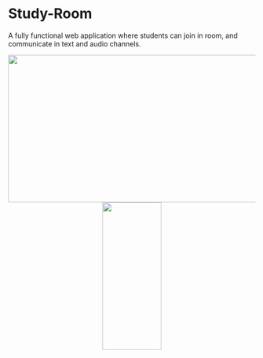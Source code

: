 # Study-Room
A fully functional web application where students can join in room, and communicate in text and audio channels.  
<div align="center"> 
  <div>
    <img src="https://i.imgur.com/x75zSa3.gif" width="600" height="300"/>
    <img src="https://i.imgur.com/nBhiEME.gif" width="120" height="300"/>
  </div> 
  
</div>
